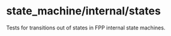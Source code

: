 # state_machine/internal/states

Tests for transitions out of states in FPP internal state machines.
